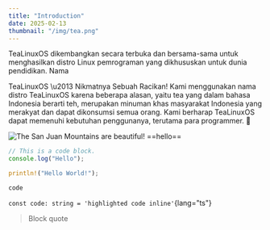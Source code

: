 ```yaml
---
title: "Introduction"
date: 2025-02-13
thumbnail: "/img/tea.png"
---
```


TeaLinuxOS dikembangkan secara terbuka dan bersama-sama untuk menghasilkan distro Linux pemrograman yang dikhususkan untuk dunia pendidikan.
Nama

TeaLinuxOS \u2013 Nikmatnya Sebuah Racikan! Kami menggunakan nama distro TeaLinuxOS karena beberapa alasan, yaitu tea yang dalam bahasa Indonesia berarti teh, merupakan minuman khas masyarakat Indonesia yang merakyat dan dapat dikonsumsi semua orang. Kami berharap TeaLinuxOS dapat memenuhi kebutuhan penggunanya, terutama para programmer. 🥼

![The San Juan Mountains are beautiful!](/img/tea.png "San Juan Mountains")
==hello==

```js
// This is a code block.
console.log("Hello");
```

```rust
println!("Hello World!");
```

`code`

`const code: string = 'highlighted code inline'`{lang="ts"}

> Block quote
